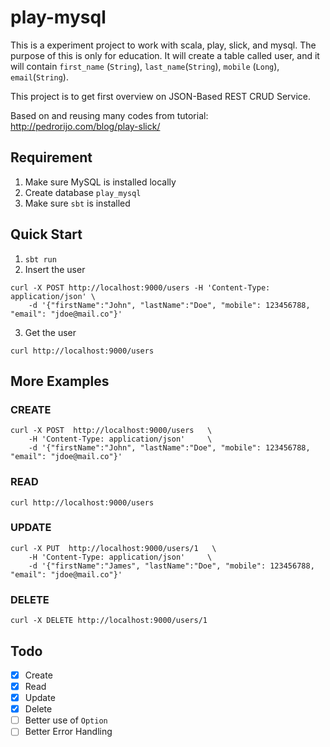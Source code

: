 # play-mysql

This is a experiment project to work with scala, play, slick, and mysql. The purpose of this is only for education.
It will create a table called user, and it will contain `first_name` (`String`), `last_name`(`String`), `mobile` (`Long`), `email`(`String`).

This project is to get first overview on JSON-Based REST CRUD Service.

Based on and reusing many codes from tutorial: http://pedrorijo.com/blog/play-slick/

## Requirement
1. Make sure MySQL is installed locally
2. Create database `play_mysql`
3. Make sure `sbt` is installed

## Quick Start
1. `sbt run`
2. Insert the user
```
curl -X POST http://localhost:9000/users -H 'Content-Type: application/json' \
    -d '{"firstName":"John", "lastName":"Doe", "mobile": 123456788, "email": "jdoe@mail.co"}'
```
3. Get the user
```
curl http://localhost:9000/users
```

## More Examples
### CREATE
```
curl -X POST  http://localhost:9000/users   \
    -H 'Content-Type: application/json'     \
    -d '{"firstName":"John", "lastName":"Doe", "mobile": 123456788, "email": "jdoe@mail.co"}'
```
### READ
```
curl http://localhost:9000/users
```
### UPDATE
```
curl -X PUT  http://localhost:9000/users/1   \
    -H 'Content-Type: application/json'     \
    -d '{"firstName":"James", "lastName":"Doe", "mobile": 123456788, "email": "jdoe@mail.co"}'
```
### DELETE
```
curl -X DELETE http://localhost:9000/users/1
```

## Todo
- [x] Create
- [x] Read
- [x] Update
- [x] Delete
- [ ] Better use of `Option`
- [ ] Better Error Handling
